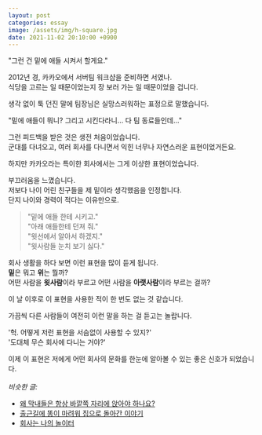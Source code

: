 ```yaml
---
layout: post
categories: essay
image: /assets/img/h-square.jpg
date: 2021-11-02 20:10:00 +0900
---
```


"그런 건 밑에 애들 시켜서 할게요."

2012년 경, 카카오에서 서버팀 워크샵을 준비하면 서였나.  
식당을 고르는 일 때문이었는지 장 보러 가는 일 때문이었을 겁니다.

생각 없이 툭 던진 말에 팀장님은 실망스러워하는 표정으로 말했습니다.

"밑에 애들이 뭐니? 그리고 시킨다라니... 다 팀 동료들인데..."

그런 피드백을 받은 것은 생전 처음이었습니다.  
군대를 다녀오고, 여러 회사를 다니면서 익힌 너무나 자연스러운 표현이었거든요.

하지만 카카오라는 특이한 회사에서는 그게 이상한 표현이었습니다.

부끄러움을 느꼈습니다.  
저보다 나이 어린 친구들을 제 밑이라 생각했음을 인정합니다.  
단지 나이와 경력이 적다는 이유만으로.

> "밑에 애들 한테 시키고."  
> "아래 애들한테 던져 줘."  
> "윗선에서 알아서 하겠지."  
> "윗사람들 눈치 보기 싫다."

회사 생활을 하다 보면 이런 표현을 많이 듣게 됩니다.  
**밑**은 뭐고 **위**는 뭘까?  
어떤 사람을 **윗사람**이라 부르고 어떤 사람을 **아랫사람**이라 부르는 걸까?

이 날 이후로 이 표현을 사용한 적이 한 번도 없는 것 같습니다.  

가끔씩 다른 사람들이 여전히 이런 말을 하는 걸 듣고는 놀랍니다.

'헉. 어떻게 저런 표현을 서슴없이 사용할 수 있지?'  
'도대체 무슨 회사에 다니는 거야?'

이제 이 표현은 저에게 어떤 회사의 문화를 한눈에 알아볼 수 있는 좋은 신호가 되었습니다.
<br>
<br>
*비슷한 글:*
* [왜 막내들은 항상 바깥쪽 자리에 앉아야 하나요?](/essay/2021/09/10/왜-막내들은-항상-바깥쪽-자리에-앉아야-하나요.html)
* [출근길에 똥이 마려워 집으로 돌아간 이야기](/essay/2019/08/13/출근길에-똥이-마려워-집으로-돌아간-이야기.html)
* [회사는 나의 놀이터](/essay/2021/09/16/회사는-나의-놀이터.html)
